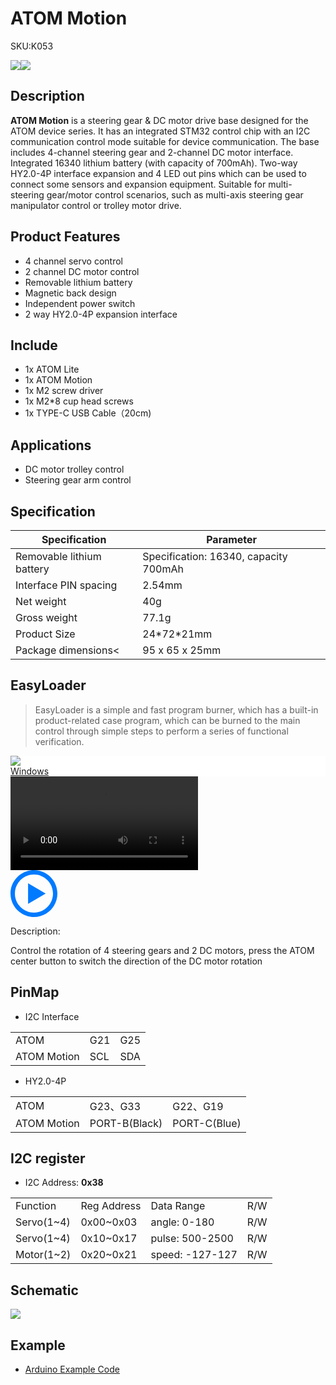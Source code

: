 # ATOM Motion

<el-tag effect="plain">SKU:K053</el-talg>

<div class="product_pic"><img src="assets/img/product_pics/atom_base/atom_motion/atom_motion_01.webp"><img src="assets/img/product_pics/atom_base/atom_motion/atom_motion_02.webp"></div>

## Description

**ATOM Motion** is a steering gear & DC motor drive base designed for the ATOM device series. It has an integrated STM32 control chip with an I2C communication control mode suitable for device communication. The base includes 4-channel steering gear and 2-channel DC motor interface. Integrated 16340 lithium battery (with capacity of 700mAh). Two-way HY2.0-4P interface expansion and 4 LED out pins which can be used to connect some sensors and expansion equipment. Suitable for multi-steering gear/motor control scenarios, such as multi-axis steering gear manipulator control or trolley motor drive.

## Product Features

- 4 channel servo control
- 2 channel DC motor control
- Removable lithium battery
- Magnetic back design
- Independent power switch
- 2 way HY2.0-4P expansion interface

## Include

- 1x ATOM Lite
- 1x ATOM Motion
- 1x M2 screw driver
- 1x M2*8 cup head screws
- 1x TYPE-C USB Cable（20cm)

## Applications

- DC motor trolley control
- Steering gear arm control

## Specification

<table class="table-1">
    <thead>
    <tr>
        <th>Specification</th>
        <th>Parameter</th>
    </tr>
    </thead>
    <tbody>
        <tr>
            <td>Removable lithium battery</td>
            <td>Specification: 16340, capacity 700mAh</td>
        </tr>
        <tr>
            <td>Interface PIN spacing</td>
            <td>2.54mm</td>
        </tr>
        <tr>
            <td>Net weight</td>
            <td>40g</td>
        </tr>
        <tr>
            <td>Gross weight</td>
            <td>77.1g</td>
        </tr>
        <tr>
            <td>Product Size</td>
            <td>24*72*21mm</td>
        </tr>
        <tr>
            <td>Package dimensions<</td>
            <td>95 x 65 x 25mm</td>
        </tr>
     </tbody>
</table>

## EasyLoader

>EasyLoader is a simple and fast program burner, which has a built-in product-related case program, which can be burned to the main control through simple steps to perform a series of functional verification.


<div class="easyloader-box">
    <div style="background-color:white;">
        <div><img src="https://m5stack.oss-cn-shenzhen.aliyuncs.com/image/easyloader_intro.webp"></div>
        <div class="easyloader-btn">
            <a href="https://m5stack.oss-cn-shenzhen.aliyuncs.com/EasyLoader/Windows/ATOM_BASE/EasyLoader_Atom_Motion.exe">Windows</a>
        </div>
    </div>
    <div>
        <video id="example_video" controls>
            <source src="https://m5stack.oss-cn-shenzhen.aliyuncs.com/video/Product_example_video/AtomBase/ATOM_MOTION.mp4" type="video/mp4">
        </video>
        <div class="easyloader-mask">
        <a>
            <svg id="play-btn" t="1583228776634" class="icon" viewBox="0 0 1024 1024" version="1.1" xmlns="http://www.w3.org/2000/svg" p-id="4152" width="75" height="75"><path d="M512 0C229.216 0 0 229.216 0 512s229.216 512 512 512 512-229.216 512-512S794.784 0 512 0z m0 928C282.24 928 96 741.76 96 512S282.24 96 512 96s416 186.24 416 416-186.24 416-416 416zM384 288l384 224-384 224z" p-id="4153" fill="#007aff"></path></svg></a>
            <p>Description:</p>
            <p>Control the rotation of 4 steering gears and 2 DC motors, press the ATOM center button to switch the direction of the DC motor rotation</p>
        </div>
    </div>
</div>

## PinMap

- I2C Interface

<table>
 <tr><td>ATOM</td><td>G21</td><td>G25</td></tr>
 <tr><td>ATOM Motion</td><td>SCL</td><td>SDA</td></tr>
</table>

- HY2.0-4P

<table>
 <tr><td>ATOM</td><td>G23、G33</td><td>G22、G19</td></tr>
 <tr><td>ATOM Motion</td><td>PORT-B(Black)</td><td>PORT-C(Blue)</td></tr>
</table>

## I2C register

- I2C Address: **0x38**                                       

<table>
 <tr><td>Function</td><td>Reg Address</td><td>Data Range</td><td>R/W</td></tr>
 <tr><td>Servo(1~4)</td><td>0x00~0x03</td><td>angle: 0-180</td><td>R/W</td></tr>
 <tr><td>Servo(1~4)</td><td>0x10~0x17</td><td>pulse: 500-2500</td><td>R/W</td></tr>
 <tr><td>Motor(1~2)</td><td>0x20~0x21</td><td>speed: -127-127</td><td>R/W</td></tr>
</table>

## Schematic

<img src="assets/img/product_pics/atom_base/atom_motion/atom_motion_sch.webp">

## Example

- [Arduino Example Code](https://github.com/m5stack/M5Atom/tree/master/examples/ATOM_BASE/ATOM_Motion)

<script>

   var purchase_link = 'https://m5stack.com/products/atom-motion-kit-with-motor-and-servo-driver-stm32f0';

   anchor_search(purchase_link);
   scrollFunc();

</script>

